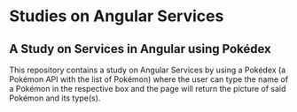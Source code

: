 # Studies on Angular Services
## A Study on Services in Angular using Pokédex

This repository contains a study on Angular Services by using a Pokédex (a Pokémon API with the list of Pokémon) where the user can type the name of a Pokémon in the respective box and the page will return the picture of said Pokémon and its type(s).
